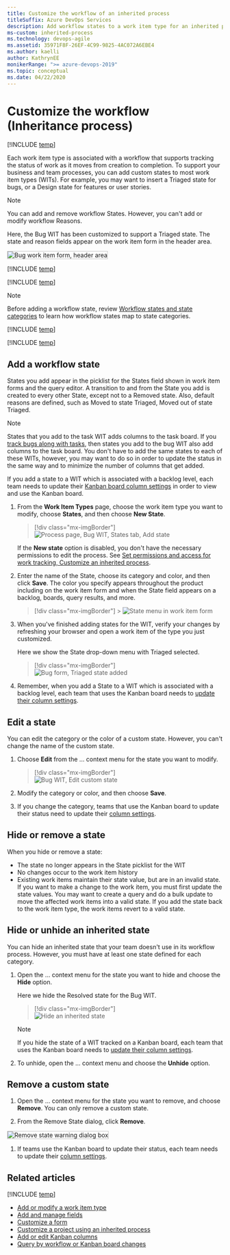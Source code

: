 ```yaml
---
title: Customize the workflow of an inherited process
titleSuffix: Azure DevOps Services
description: Add workflow states to a work item type for an inherited process for a project
ms-custom: inherited-process
ms.technology: devops-agile
ms.assetid: 35971F8F-26EF-4C99-9825-4AC072A6EBE4
ms.author: kaelli
author: KathrynEE
monikerRange: ">= azure-devops-2019"
ms.topic: conceptual
ms.date: 04/22/2020
---
```


# Customize the workflow (Inheritance process)

[!INCLUDE [temp](../../../boards/includes/version-vsts-plus-azdevserver-2019.md)]

Each work item type is associated with a workflow that supports tracking the status of work as it moves from creation to completion. To support your business and team processes, you can add custom states to most work item types (WITs). For example, you may want to insert a Triaged state for bugs, or a Design state for features or user stories.

> [!NOTE]  
> You can add and remove workflow States. However, you can't add or modify workflow Reasons.

Here, the Bug WIT has been customized to support a Triaged state. The state and reason fields appear on the work item form in the header area.

<img src="media/process/cust-workflow-form-triage-header.png" alt="Bug work item form, header area" style="border: 1px solid #C3C3C3;" />

[!INCLUDE [temp](../includes/note-on-prem-link.md)]

[!INCLUDE [temp](../includes/process-prerequisites.md)]

> [!NOTE]  
> Before adding a workflow state, review [Workflow states and state categories](../../../boards/work-items/workflow-and-state-categories.md) to learn how workflow states map to state categories.

[!INCLUDE [temp](../includes/open-process-admin-context-ts.md)]

[!INCLUDE [temp](../includes/automatic-update-project.md)]

<a id="states"> </a>
<a id="add-states"></a>

## Add a workflow state

States you add appear in the picklist for the States field shown in work item forms and the query editor. A transition to and from the State you add is created to every other State, except not to a Removed state. Also, default reasons are defined, such as Moved to state Triaged, Moved out of state Triaged.

> [!NOTE]  
> States that you add to the task WIT adds columns to the task board. If you [track bugs along with tasks](../show-bugs-on-backlog.md), then states you add to the bug WIT also add columns to the task board. You don't have to add the same states to each of these WITs, however, you may want to do so in order to update the status in the same way and to minimize the number of columns that get added.
>
> If you add a state to a WIT which is associated with a backlog level, each team needs to update their [Kanban board column settings](../../../boards/boards/add-columns.md) in order to view and use the Kanban board.

1. From the **Work Item Types** page, choose the work item type you want to modify, choose **States**, and then choose **New State**.

   > [!div class="mx-imgBorder"]  
   > ![Process page, Bug WIT, States tab, Add state](media/process/cpworkflow-add-state.png)

   If the <strong>New state</strong> option is disabled, you don't have the necessary permissions to edit the process. See [Set permissions and access for work tracking, Customize an inherited process](../../../organizations/security/set-permissions-access-work-tracking.md#customize-an-inherited-process).

2. Enter the name of the State, choose its category and color, and then click **Save**. The color you specify appears throughout the product including on the work item form and when the State field appears on a backlog, boards, query results, and more.

   > [!div class="mx-imgBorder"] > ![State menu in work item form](media/process/cpw-new-state-triaged.png)

3. When you've finished adding states for the WIT, verify your changes by refreshing your browser and open a work item of the type you just customized.

   Here we show the State drop-down menu with Triaged selected.

   > [!div class="mx-imgBorder"]  
   > ![Bug form, Triaged state added](media/process/cpw-added-triage-state-in-form.png)

4. Remember, when you add a State to a WIT which is associated with a backlog level, each team that uses the Kanban board needs to [update their column settings](../../../boards/boards/add-columns.md).

<a id="edit-state"></a>

## Edit a state

You can edit the category or the color of a custom state. However, you can't change the name of the custom state.

1. Choose <strong>Edit</strong> from the &hellip; context menu for the state you want to modify.

   > [!div class="mx-imgBorder"]  
   > ![Bug WIT, Edit custom state](media/process/cpworkflow-edit-state.png)

1. Modify the category or color, and then choose <strong>Save</strong>.

1. If you change the category, teams that use the Kanban board to update their status need to update their [column settings](../../../boards/boards/add-columns.md).

<a id="remove-state"></a>

## Hide or remove a state

When you hide or remove a state:

- The state no longer appears in the State picklist for the WIT
- No changes occur to the work item history
- Existing work items maintain their state value, but are in an invalid state. If you want to make a change to the work item, you must first update the state values. You may want to create a query and do a bulk update to move the affected work items into a valid state. If you add the state back to the work item type, the work items revert to a valid state.

<a id="hide-state"></a>

## Hide or unhide an inherited state

You can hide an inherited state that your team doesn't use in its workflow process. However, you must have at least one state defined for each category.

1. Open the &hellip; context menu for the state you want to hide and choose the <strong>Hide</strong> option.

   Here we hide the Resolved state for the Bug WIT.

   > [!div class="mx-imgBorder"]  
   > ![Hide an inherited state](media/process/cpworkflow-hide-state.png)

   > [!NOTE]  
   > If you hide the state of a WIT tracked on a Kanban board, each team that uses the Kanban board needs to [update their column settings](../../../boards/boards/add-columns.md).

1. To unhide, open the &hellip; context menu and choose the **Unhide** option.

<a id="remove-state"></a>

## Remove a custom state

1. Open the &hellip; context menu for the state you want to remove, and choose <strong>Remove</strong>. You can only remove a custom state.

1. From the Remove State dialog, click <strong>Remove</strong>.

<img src="media/process/workflow-remove-state-warning.png" alt="Remove state warning dialog box" style="border: 1px solid #C3C3C3;" />

1. If teams use the Kanban board to update their status, each team needs to update their [column settings](../../../boards/boards/add-columns.md).

## Related articles

[!INCLUDE [temp](../includes/note-audit-log-support-process.md)]

- [Add or modify a work item type](customize-process-wit.md)
- [Add and manage fields](customize-process-field.md)
- [Customize a form](customize-process-form.md)
- [Customize a project using an inherited process](customize-process.md)
- [Add or edit Kanban columns](../../../boards/boards/add-columns.md)
- [Query by workflow or Kanban board changes](../../../boards/queries/query-by-workflow-changes.md)
